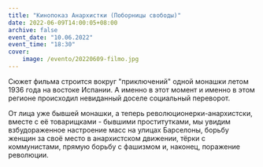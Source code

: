 ```yaml
---
title: "Кинопоказ Анархистки (Поборницы свободы)"
date: 2022-06-09T14:00:05+08:00
archive: false
event_date: "10.06.2022"
event_time: "18:30"
cover: 
    image: /evento/20220609-filmo.jpg
--- 
```

Сюжет фильма строится вокруг "приключений" одной монашки летом 1936 года на востоке Испании. А именно в этот момент и именно в этом регионе происходил невиданный доселе социальный переворот. 

От лица уже бывшей монашки, а теперь революционерки-анархистски, вместе с её товарищками - бывшими проститутками, мы увидим взбудораженное настроение масс на улицах Барселоны, борьбу женщин за своё место в анархистском движении, тёрки с коммунистами, прямую борьбу с фашизмом и, наконец, поражение революции.